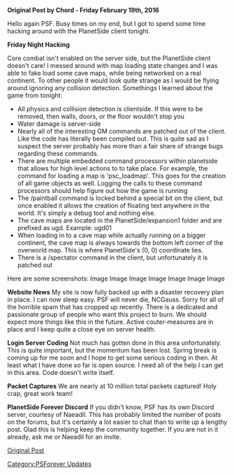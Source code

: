 **Original Post by Chord - Friday February 19th, 2016**

Hello again PSF. Busy times on my end, but I got to spend some time
hacking around with the PlanetSide client tonight.

**Friday Night Hacking**

Core combat isn't enabled on the server side, but the PlanetSide client
doesn't care! I messed around with map loading state changes and I was
able to fake load some cave maps, while being networked on a real
continent. To other people it would look quite strange as I would be
flying around ignoring any collision detection. Somethings I learned
about the game from tonight:

-   All physics and collision detection is clientside. If this were to
    be removed, then walls, doors, or the floor wouldn't stop you
-   Water damage is server-side
-   Nearly all of the interesting GM commands are patched out of the
    client. Like the code has literally been compiled out. This is quite
    sad as I suspect the server probably has more than a fair share of
    strange bugs regarding these commands.
-   There are multiple embedded command processors within planetside
    that allows for high level actions to to take place. For example,
    the command for loading a map is 'psc_loadmap'. This goes for the
    creation of all game objects as well. Logging the calls to these
    command processors should help figure out how the game is running
-   The /paintball command is locked behind a special bit on the client,
    but once enabled it allows the creation of floating text anywhere in
    the world. It's simply a debug tool and nothing else.
-   The cave maps are located in the PlanetSide/expansion1 folder and
    are prefixed as ugd. Example: ugd01
-   When loading in to a cave map while actually running on a bigger
    continent, the cave map is always towards the bottom left corner of
    the overworld map. This is where PlanetSide's (0, 0) coordinate
    lies.
-   There is a /spectator command in the client, but unfortunately it is
    patched out

Here are some screenshots: Image Image Image Image Image Image Image

**Website News** My site is now fully backed up with a disaster recovery
plan in place. I can now sleep easy. PSF will never die, NCGauss. Sorry
for all of the horrible spam that has cropped up recently. There is a
dedicated and passionate group of people who want this project to burn.
We should expect more things like this in the future. Active
couter-measures are in place and I keep quite a close eye on server
health.

**Login Server Coding** Not much has gotten done in this area
unfortunately. This is quite important, but the momentum has been lost.
Spring break is coming up for me soon and I hope to get some serious
coding in then. At least what I have done so far is open source. I need
all of the help I can get in this area. Code doesn't write itself.

**Packet Captures** We are nearly at 10 million total packets captured!
Holy crap, great work team!

**PlanetSide Forever Discord** If you didn't know, PSF has its own
Discord server, courtesy of Naeadil. This has probably limited the
number of posts on the forums, but it's certainly a lot easier to chat
than to write up a lengthy post. Glad this is helping keep the community
together. If you are not in it already, ask me or Naeadil for an invite.

[Original Post](http://psforever.net/forum/viewtopic.php?f=11&t=142)

[Category:PSForever Updates](Category:PSForever_Updates "wikilink")